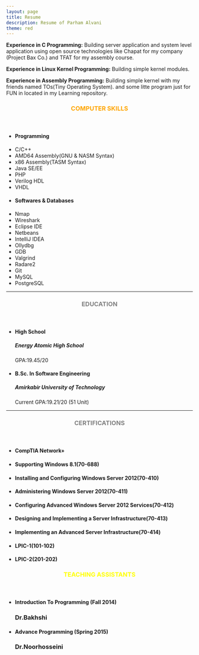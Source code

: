```yaml
---
layout: page
title: Resume
description: Resume of Parham Alvani
theme: red
---
```

**Experience in C Programming:**
Building server application and system level application using open source technologies like
Chapat for my company (Project Bax Co.) and TFAT for my assembly course.

**Experience in Linux Kernel Programming:**
Building simple kernel modules.

**Experience in Assembly Programming:**
Building simple kernel with my friends named TOs(Tiny Operating System).
and some litte program just for FUN in located in my Learning repository.

<!-- Skills -->
<section class="row">
	<header class="col-md-3">
		<h3 style="text-transform:uppercase;color:orange">Computer Skills</h3>
	</header>
	<div class="col-md-9">
		<div class="row">
			<div class="col-md-6">
				<ul class="list-group">
					<li class="list-group-item active"><h4><strong>Programming</strong></h4></li>
					<li class="list-group-item">C/C++</li>
					<li class="list-group-item">AMD64 Assembly(GNU & NASM Syntax)</li>
					<li class="list-group-item">x86 Assembly(TASM Syntax)</li>
					<li class="list-group-item">Java SE/EE</li>
					<li class="list-group-item">PHP</li>
					<li class="list-group-item">Verilog HDL</li>
					<li class="list-group-item">VHDL</li>
				</ul>
			</div>
			<div class="col-md-6">
				<ul class="list-group">
					<li class="list-group-item active"><h4><strong>Softwares & Databases</strong></h4></li>
					<li class="list-group-item">Nmap</li>
					<li class="list-group-item">Wireshark</li>
					<li class="list-group-item">Eclipse IDE</li>
					<li class="list-group-item">Netbeans</li>
					<li class="list-group-item">IntelliJ IDEA</li>
					<li class="list-group-item">Ollydbg</li>
					<li class="list-group-item">GDB</li>
					<li class="list-group-item">Valgrind</li>
					<li class="list-group-item">Radare2</li>
					<li class="list-group-item">Git</li>
					<li class="list-group-item">MySQL</li>
					<li class="list-group-item">PostgreSQL</li>
				</ul>
			</div>
		</div>
	</div>
</section>
<hr/>
<!-- Education -->
<section class="row">
	<header class="col-md-3">
		<h3 style="text-transform:uppercase;color:gray">Education</h3>
	</header>
	<div class="col-md-9">
		<ul>
			<li>
				<h4>High School</h4>
				<h5>Energy Atomic High School</h5>
				<p>GPA:19.45/20</p>
			</li>
			<li>
				<h4>B.Sc. In Software Engineering</h4>
				<h5>Amirkabir University of Technology</h5>
				<p>Current GPA:19.21/20 (51 Unit)</p>
			</li>
		</ul>
	</div>
</section>
<hr/>
<!-- Certifications -->
<section class="row">
	<header class="col-md-3">
		<h3 style="text-transform:uppercase;color:gray">Certifications</h3>
	</header>
	<div class="col-md-9">
		<ul>
			<li>
				<h4>CompTIA Network+</h4>
			</li>
			<li>
				<h4>Supporting Windows 8.1(70-688)</h4>
			</li>
			<li>
				<h4>Installing and Configuring Windows Server 2012(70-410)</h4>
			</li>
			<li>
				<h4>Administering Windows Server 2012(70-411)</h4>
			</li>
			<li>
				<h4>Configuring Advanced Windows Server 2012 Services(70-412)</h4>
			</li>
			<li>
				<h4>Designing and Implementing a Server Infrastructure(70-413)</h4>
			</li>
			<li>
				<h4>Implementing an Advanced Server Infrastructure(70-414)</h4>
			</li>
			<li>
				<h4>LPIC-1(101-102)</h4>
			</li>
			<li>
				<h4>LPIC-2(201-202)</h4>
			</li>
		</ul>
	</div>
</section>
<!-- Teaching Assistants -->
<section class="row">
	<header class="col-md-3">
		<h3 style="text-transform:uppercase;color:yellow">Teaching Assistants</h3>
	</header>
	<div class="col-md-9">
		<ul>
			<li>
				<h4>Introduction To Programming (Fall 2014)</h4>
				<h3>Dr.Bakhshi</h3>
			</li>
			<li>
				<h4>Advance Programming (Spring 2015)</h4>
				<h3>Dr.Noorhosseini</h3>
			</li>
		</ul>
	</div>
</section>
